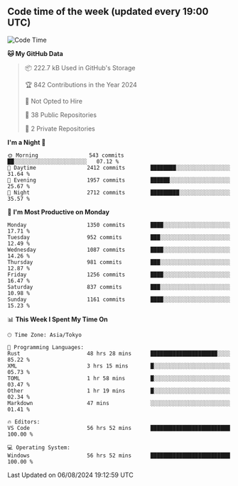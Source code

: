 ## Code time of the week (updated every 19:00 UTC)

<!--START_SECTION:waka-->
![Code Time](http://img.shields.io/badge/Code%20Time-3%2C553%20hrs%2044%20mins-blue)

**🐱 My GitHub Data** 

> 📦 222.7 kB Used in GitHub's Storage 
 > 
> 🏆 842 Contributions in the Year 2024
 > 
> 🚫 Not Opted to Hire
 > 
> 📜 38 Public Repositories 
 > 
> 🔑 2 Private Repositories 
 > 
**I'm a Night 🦉** 

```text
🌞 Morning                543 commits         ██░░░░░░░░░░░░░░░░░░░░░░░   07.12 % 
🌆 Daytime                2412 commits        ████████░░░░░░░░░░░░░░░░░   31.64 % 
🌃 Evening                1957 commits        ██████░░░░░░░░░░░░░░░░░░░   25.67 % 
🌙 Night                  2712 commits        █████████░░░░░░░░░░░░░░░░   35.57 % 
```
📅 **I'm Most Productive on Monday** 

```text
Monday                   1350 commits        ████░░░░░░░░░░░░░░░░░░░░░   17.71 % 
Tuesday                  952 commits         ███░░░░░░░░░░░░░░░░░░░░░░   12.49 % 
Wednesday                1087 commits        ████░░░░░░░░░░░░░░░░░░░░░   14.26 % 
Thursday                 981 commits         ███░░░░░░░░░░░░░░░░░░░░░░   12.87 % 
Friday                   1256 commits        ████░░░░░░░░░░░░░░░░░░░░░   16.47 % 
Saturday                 837 commits         ███░░░░░░░░░░░░░░░░░░░░░░   10.98 % 
Sunday                   1161 commits        ████░░░░░░░░░░░░░░░░░░░░░   15.23 % 
```


📊 **This Week I Spent My Time On** 

```text
🕑︎ Time Zone: Asia/Tokyo

💬 Programming Languages: 
Rust                     48 hrs 28 mins      █████████████████████░░░░   85.22 % 
XML                      3 hrs 15 mins       █░░░░░░░░░░░░░░░░░░░░░░░░   05.73 % 
TOML                     1 hr 58 mins        █░░░░░░░░░░░░░░░░░░░░░░░░   03.47 % 
Other                    1 hr 19 mins        █░░░░░░░░░░░░░░░░░░░░░░░░   02.34 % 
Markdown                 47 mins             ░░░░░░░░░░░░░░░░░░░░░░░░░   01.41 % 

🔥 Editors: 
VS Code                  56 hrs 52 mins      █████████████████████████   100.00 % 

💻 Operating System: 
Windows                  56 hrs 52 mins      █████████████████████████   100.00 % 
```


 Last Updated on 06/08/2024 19:12:59 UTC
<!--END_SECTION:waka-->